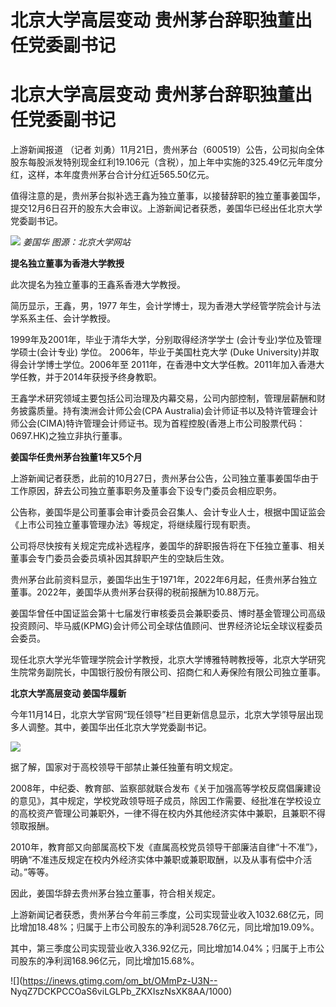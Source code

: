 # 北京大学高层变动 贵州茅台辞职独董出任党委副书记

# 北京大学高层变动 贵州茅台辞职独董出任党委副书记

上游新闻报道 （记者
刘勇）11月21日，贵州茅台（600519）公告，公司拟向全体股东每股派发特别现金红利19.106元（含税），加上年中实施的325.49亿元年度分红，这样，本年度贵州茅台合计分红近565.50亿元。

值得注意的是，贵州茅台拟补选王鑫为独立董事，以接替辞职的独立董事姜国华，提交12月6日召开的股东大会审议。上游新闻记者获悉，姜国华已经出任北京大学党委副书记。

![](https://inews.gtimg.com/om_bt/OgUj_gt8PvLBspCmB42l4P6cGP_JRZYH0KZUJB5o5NUs0AA/1000)
_姜国华 图源：北京大学网站_

**提名独立董事为香港大学教授**

此次提名为独立董事的王鑫系香港大学教授。

简历显示，王鑫，男，1977 年生，会计学博士，现为香港大学经管学院会计与法学系系主任、会计学教授。

1999年及2001年，毕业于清华大学，分别取得经济学学士 (会计专业)学位及管理学硕士(会计专业) 学位。 2006年，毕业于美国杜克大学 (Duke
University)并取得会计学博士学位。2006年至 2011年，在香港中文大学任教。2011年加入香港大学任教，并于2014年获授予终身教职。

王鑫学术研究领域主要包括公司治理及内幕交易，公司内部控制，管理层薪酬和财务披露质量。持有澳洲会计师公会(CPA
Australia)会计师证书以及特许管理会计师公会(CIMA)特许管理会计师证书。现为首程控股(香港上市公司股票代码：0697.HK)之独立非执行董事。

**姜国华任贵州茅台独董1年又5个月**

上游新闻记者获悉，此前的10月27日，贵州茅台公告，公司独立董事姜国华由于工作原因，辞去公司独立董事职务及董事会下设专门委员会相应职务。

公告称，姜国华是公司董事会审计委员会召集人、会计专业人士，根据中国证监会《上市公司独立董事管理办法》等规定，将继续履行现有职责。

公司将尽快按有关规定完成补选程序，姜国华的辞职报告将在下任独立董事、相关董事会专门委员会委员填补因其辞职产生的空缺后生效。

贵州茅台此前资料显示，姜国华出生于1971年，2022年6月起，任贵州茅台独立董事。2022年，姜国华从贵州茅台获得的税前报酬为10.88万元。

姜国华曾任中国证监会第十七届发行审核委员会兼职委员、博时基金管理公司高级投资顾问、毕马威(KPMG)会计师公司全球估值顾问、世界经济论坛全球议程委员会委员。

现任北京大学光华管理学院会计学教授，北京大学博雅特聘教授等，北京大学研究生院常务副院长，中国银行股份有限公司、招商仁和人寿保险有限公司独立董事。

**北京大学高层变动 姜国华履新**

今年11月14日，北京大学官网“现任领导”栏目更新信息显示，北京大学领导层出现多人调整。其中，姜国华出任北京大学党委副书记。

![](https://inews.gtimg.com/om_bt/OmJpjgBI9ezw2JHCrw9lixGtHfFyg678bnZGfjT8H8pogAA/1000)

据了解，国家对于高校领导干部禁止兼任独董有明文规定。

2008年，中纪委、教育部、监察部就联合发布《关于加强高等学校反腐倡廉建设的意见》，其中规定，学校党政领导班子成员，除因工作需要、经批准在学校设立的高校资产管理公司兼职外，一律不得在校内外其他经济实体中兼职，且兼职不得领取报酬。

2010年，教育部又向部属高校下发《直属高校党员领导干部廉洁自律“十不准”》，明确“不准违反规定在校内外经济实体中兼职或兼职取酬，以及从事有偿中介活动。”等等。

因此，姜国华辞去贵州茅台独立董事，符合相关规定。

上游新闻记者获悉，贵州茅台今年前三季度，公司实现营业收入1032.68亿元，同比增加18.48%；归属于上市公司股东的净利润528.76亿元，同比增加19.09%。

其中，第三季度公司实现营业收入336.92亿元，同比增加14.04%；归属于上市公司股东的净利润168.96亿元，同比增加15.68%。

![](https://inews.gtimg.com/om_bt/OMmPz-U3N--
NyqZ7DCKPCCOaS6viLGLPb_ZKXIszNsXK8AA/1000)

